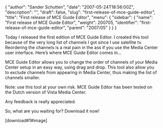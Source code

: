 {
  "author": "Sander Schutten",
  "date": "2007-05-24T18:56:00Z",
  "description": "",
  "draft": false,
  "slug": "first-release-of-mce-guide-editor",
  "title": "First release of MCE Guide Editor",
  "menu": {
    "sidebar": {
      "name": "First release of MCE Guide Editor",
      "weight": 200705,
      "identifier": "first-release-of-mce-guide-editor",
      "parent": "2007/05"
    }
  }
}


Today I released the first edition of MCE Guide Editor. I created this tool because of the very long list of channels I got since I use satellite tv. Reordering the channels is a real pain in the ass if you use the Media Center user interface. Here’s where MCE Guide Editor comes in…

MCE Guide Editor allows you to change the order of channels of your Media Center setup in an easy way, using drag and drop. This tool also allow you to exclude channels from appearing in Media Center, thus making the list of channels smaller.

Note: use this tool at your own risk. MCE Guide Editor has been tested on the Dutch version of Vista Media Center.

Any feedback is really appreciated.

So, what are you waiting for? Download it now!

[download#1#image]

